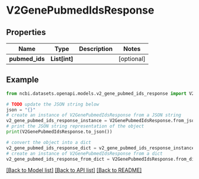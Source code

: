 # V2GenePubmedIdsResponse


## Properties

Name | Type | Description | Notes
------------ | ------------- | ------------- | -------------
**pubmed_ids** | **List[int]** |  | [optional] 

## Example

```python
from ncbi.datasets.openapi.models.v2_gene_pubmed_ids_response import V2GenePubmedIdsResponse

# TODO update the JSON string below
json = "{}"
# create an instance of V2GenePubmedIdsResponse from a JSON string
v2_gene_pubmed_ids_response_instance = V2GenePubmedIdsResponse.from_json(json)
# print the JSON string representation of the object
print(V2GenePubmedIdsResponse.to_json())

# convert the object into a dict
v2_gene_pubmed_ids_response_dict = v2_gene_pubmed_ids_response_instance.to_dict()
# create an instance of V2GenePubmedIdsResponse from a dict
v2_gene_pubmed_ids_response_from_dict = V2GenePubmedIdsResponse.from_dict(v2_gene_pubmed_ids_response_dict)
```
[[Back to Model list]](../README.md#documentation-for-models) [[Back to API list]](../README.md#documentation-for-api-endpoints) [[Back to README]](../README.md)



